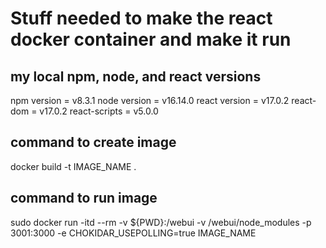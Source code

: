 
# Stuff needed to make the react docker container and make it run

## my local npm, node, and react versions

npm version = v8.3.1
node version = v16.14.0
react version = v17.0.2
react-dom = v17.0.2
react-scripts = v5.0.0


## command to create image

docker build -t IMAGE_NAME .


## command to run image

sudo docker run -itd --rm -v ${PWD}:/webui -v /webui/node_modules -p 3001:3000 -e CHOKIDAR_USEPOLLING=true IMAGE_NAME

